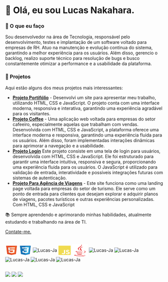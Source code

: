 <h1>👋 Olá, eu sou Lucas Nakahara.</h1>

<h3>🚀 O que eu faço</h3>

Sou desenvolvedor na área de Tecnologia, responsável pelo desenvolvimento, testes e implantação de um software voltado para empresas de RH. Atuo na manutenção e evolução contínua do sistema, garantindo a melhor experiência para os usuários. Além disso, gerencio o backlog, realizo suporte técnico para resolução de bugs e busco constantemente otimizar a performance e a usabilidade da plataforma.

<h3>💼 Projetos</h3>
<p>Aqui estão alguns dos meus projetos mais interessantes:</p>

<ul>
  <li>
    <a href="https://lucasnakahara-portifolio.netlify.app/" target="_blank"><strong>Projeto Portifólio</strong></a> - Desenvolvi um site para apresentar meu trabalho, utilizando HTML, CSS e JavaScript. O projeto conta com uma interface moderna, responsiva e interativa, garantindo uma experiência agradável para os visitantes.
  </li>
  <li>
    <a href="https://lucasnakahara-loja-de-cafe.netlify.app/" target="_blank"><strong>Projeto Coffee</strong></a> - Uma aplicação web voltada para empresas do setor cafeeiro, especialmente aquelas que trabalham com vendas. Desenvolvida com HTML, CSS e JavaScript, a plataforma oferece uma interface moderna e responsiva, garantindo uma experiência fluida para os usuários. Além disso, foram implementadas interações dinâmicas para aprimorar a navegação e a usabilidade.
  </li>
  <li>
    <a href="https://lucas2nakahara-tela-de-login.netlify.app/" target="_blank"><strong>Projeto Login</strong></a> Este projeto consiste em uma tela de login para usuários, desenvolvida com HTML, CSS e JavaScript. Ele foi estruturado para garantir uma interface intuitiva, responsiva e segura, proporcionando uma experiência fluida para os usuários. O JavaScript é utilizado para validação de entrada, interatividade e possíveis integrações futuras com sistemas de autenticação.
  </li>
  <li>
    <a href="https://ladingteste.netlify.app/" target="_blank"><strong>Projeto Para Agência de Viagens</strong></a> - Este site funciona como uma landing page voltada para empresas do setor de turismo. Ele serve como um ponto de entrada para clientes que desejam explorar e adquirir planos de viagens, pacotes turísticos e outras experiências personalizadas. Com HTML, CSS e JavaScript
  </li>
</ul>
  
📚 Sempre aprendendo e aprimorando minhas habilidades, atualmente estudando e trabalhando na área de TI.

<a class="btn" target="_blank" href="https://wa.me/5544998667380">Contate-me.</a>

<div style="display: inline_block"><br>
  <a href="https://github.com/Lucas2Nakahara"></a>
  <img align="center" alt="Lucas-HTML" height="30" width="40" src="https://raw.githubusercontent.com/devicons/devicon/master/icons/html5/html5-original.svg">
  <img align="center" alt="Lucas-CSS" height="30" width="40" src="https://raw.githubusercontent.com/devicons/devicon/master/icons/css3/css3-original.svg">
  <img align="center" alt="Lucas-Ja" height="30" width="40"  src="https://cdn.jsdelivr.net/gh/devicons/devicon@latest/icons/bootstrap/bootstrap-original.svg" />
  <img align="center" alt="Lucas-Js" height="30" width="40" src="https://raw.githubusercontent.com/devicons/devicon/master/icons/javascript/javascript-plain.svg">
  <img align="center" alt="Lucas-Ja" height="40" width="50" src="https://raw.githubusercontent.com/devicons/devicon/master/icons/java/java-plain.svg">
  <img align="center" alt="Lucas-Ja" height="40" width="50" src="https://cdn.jsdelivr.net/gh/devicons/devicon@latest/icons/spring/spring-original-wordmark.svg" />
  <img align="center" alt="Lucas-Ja" height="40" width="50" src="https://cdn.jsdelivr.net/gh/devicons/devicon@latest/icons/php/php-original.svg" />
  <img align="center" alt="Lucas-Ja" height="40" width="50" src="https://cdn.jsdelivr.net/gh/devicons/devicon@latest/icons/wordpress/wordpress-original.svg" />
  <img align="center" alt="Lucas-Ja" height="40" width="50" src="https://cdn.jsdelivr.net/gh/devicons/devicon@latest/icons/docker/docker-original-wordmark.svg" />
  <img align="center" alt="Lucas-Ja" height="50" width="60" src="https://cdn.jsdelivr.net/gh/devicons/devicon@latest/icons/mysql/mysql-original-wordmark.svg" />
          

  

</div>

##

<div>
  <a href="https://instagram.com/lucas.nakahara.94" target="_blank"><img src="https://img.shields.io/badge/-Instagram-%23E4405F?style=for-the-badge&logo=instagram&logoColor=white" target="_blank"></a>
  <a href = "mailto:contatonakaharalucas2@gmail.com"><img src="https://img.shields.io/badge/-Gmail-%23333?style=for-the-badge&logo=gmail&logoColor=white" target="_blank"></a>
  <a href="https://www.linkedin.com/in/lucas-nakahara-395b0624b/" target="_blank"><img src="https://img.shields.io/badge/-LinkedIn-%230077B5?style=for-the-badge&logo=linkedin&logoColor=white" target="_blank"></a> 
</div>




